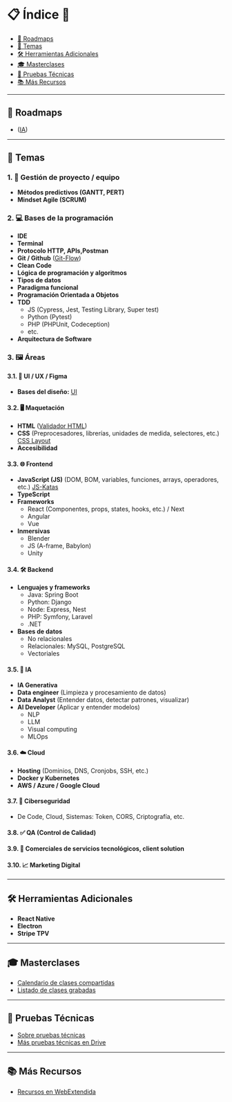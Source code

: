 # 📋 Índice 👋

- [🚀 Roadmaps](#🚀-roadmaps)
- [📖 Temas](#📖-temas)
- [🛠️ Herramientas Adicionales](#🛠️-herramientas-adicionales)
- [🎓 Masterclases](#🎓-masterclases)
- [🧪 Pruebas Técnicas](#🧪-pruebas-técnicas)
- [📚 Más Recursos](#📚-más-recursos)

___

## 🚀 Roadmaps

- ([IA](https://github.com/Factoria-F5-dev/roadmap-ia))

---

## 📖 Temas

### 1. 📂 Gestión de proyecto / equipo
   - **Métodos predictivos (GANTT, PERT)**
   - **Mindset Agile (SCRUM)**

### 2. 💻 Bases de la programación
   - **IDE**
   - **Terminal**
   - **Protocolo HTTP, APIs,Postman**
   - **Git / Github** ([Git-Flow](https://github.com/Factoria-F5-dev/git-flow))
   - **Clean Code**
   - **Lógica de programación y algoritmos**
   - **Tipos de datos**
   - **Paradigma funcional**
   - **Programación Orientada a Objetos**
   - **TDD**
     - JS (Cypress, Jest, Testing Library, Super test)
     - Python (Pytest)
     - PHP (PHPUnit, Codeception)
     - etc.
   - **Arquitectura de Software**

### 3. 🖼️ Áreas
#### 3.1. 🎨 UI / UX / Figma
   - **Bases del diseño:** [UI](https://github.com/Factoria-F5-dev/UI)

#### 3.2. 🖥️ Maquetación
   - **HTML** ([Validador HTML](https://validator.w3.org/))
   - **CSS** (Preprocesadores, librerías, unidades de medida, selectores, etc.) [CSS Layout](https://github.com/Factoria-F5-dev/CSSlayout)
   - **Accesibilidad**

#### 3.3. 🌐 Frontend
   - **JavaScript (JS)** (DOM, BOM, variables, funciones, arrays, operadores, etc.) [JS-Katas](https://github.com/Factoria-F5-dev/JS-Katas-Jest)
   - **TypeScript**
   - **Frameworks**
     - React (Componentes, props, states, hooks, etc.) / Next
     - Angular
     - Vue
   - **Inmersivas**
     - Blender
     - JS (A-frame, Babylon)
     - Unity

#### 3.4. 🛠️ Backend
   - **Lenguajes y frameworks**
     - Java: Spring Boot
     - Python: Django
     - Node: Express, Nest
     - PHP: Symfony, Laravel
     - .NET
   - **Bases de datos**
     - No relacionales
     - Relacionales: MySQL, PostgreSQL
     - Vectoriales

#### 3.5. 🤖 IA
   - **IA Generativa**
   - **Data engineer** (Limpieza y procesamiento de datos)
   - **Data Analyst** (Entender datos, detectar patrones, visualizar)
   - **AI Developer** (Aplicar y entender modelos)
     - NLP
     - LLM
     - Visual computing
     - MLOps

#### 3.6. ☁️ Cloud
   - **Hosting** (Dominios, DNS, Cronjobs, SSH, etc.)
   - **Docker y Kubernetes**
   - **AWS / Azure / Google Cloud**

#### 3.7. 🔐 Ciberseguridad
   - De Code, Cloud, Sistemas: Token, CORS, Criptografía, etc.

#### 3.8. ✅ QA (Control de Calidad)

#### 3.9. 💼 Comerciales de servicios tecnológicos, client solution

#### 3.10. 📈 Marketing Digital

---

## 🛠️ Herramientas Adicionales

- **React Native**
- **Electron**
- **Stripe TPV**

---

## 🎓 Masterclases

- [Calendario de clases compartidas](https://calendar.google.com/calendar/u/0?cid=Y180YzBhMDNhMjAwMzIxODNkN2VmYTRjMThkM2QzNzFjMTkzOWMyODBiMzAxYzEyMzRlMzZhNWNmYzg4ZTYwZTU3QGdyb3VwLmNhbGVuZGFyLmdvb2dsZS5jb20)
- [Listado de clases grabadas](https://docs.google.com/spreadsheets/d/1mbxZu-IZCVWX06MPGMyt_OIf--0lPx9P2BAxlQkYoLM/edit#gid=0)

---

## 🧪 Pruebas Técnicas

- [Sobre pruebas técnicas](https://github.com/Factoria-F5-dev/technical-interviews)
- [Más pruebas técnicas en Drive](https://drive.google.com/drive/folders/10vwQVJ8HSzi1a6kiYtzaoxR2R3EGo-aX)

---

## 📚 Más Recursos

- [Recursos en WebExtendida](https://webextendida.es/resources/)
